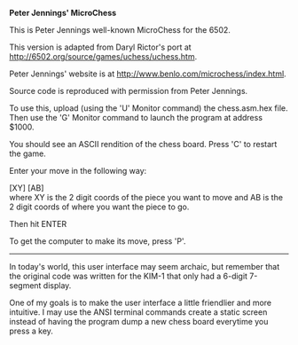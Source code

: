 <b>Peter Jennings' MicroChess</b>
<p>
This is Peter Jennings well-known MicroChess for the 6502.
<p>
This version is adapted from Daryl Rictor's port at <a href="http://6502.org/source/games/uchess/uchess.htm">http://6502.org/source/games/uchess/uchess.htm</a>.
<p>
Peter Jennings' website is at <a href="http://www.benlo.com/microchess/index.html">http://www.benlo.com/microchess/index.html</a>.
<p>
Source code is reproduced with permission from Peter Jennings.
<p>
To use this, upload (using the 'U' Monitor command) the chess.asm.hex file. Then use the 'G' Monitor command to launch the program at address $1000.
<p>
You should see an ASCII rendition of the chess board. Press 'C' to restart the game.
<p>
Enter your move in the following way:
<p>
[XY] [AB]<br>
where XY is the 2 digit coords of the piece you want to move and AB is the 2 digit coords of where you want the piece to go.
<p>
Then hit ENTER
<p>
To get the computer to make its move, press 'P'.
<p>
<hr>
<p>
In today's world, this user interface may seem archaic, but remember that the original code was written for the KIM-1 that only had a 6-digit 7-segment display.
<p>
One of my goals is to make the user interface a little friendlier and more intuitive. I may use the ANSI terminal commands create a static screen instead of having the program dump a new chess board everytime you press a key.
